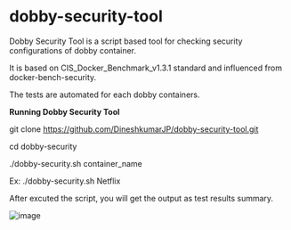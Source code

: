 # dobby-security-tool


Dobby Security Tool is a script based tool for checking security configurations of dobby container.

It is based on CIS_Docker_Benchmark_v1.3.1 standard and influenced from docker-bench-security.

The tests are automated for each dobby containers.

**Running Dobby Security Tool**

git clone https://github.com/DineshkumarJP/dobby-security-tool.git

cd dobby-security

./dobby-security.sh container_name

Ex: ./dobby-security.sh Netflix

After excuted the script, you will get the output as test results summary.


![image](https://user-images.githubusercontent.com/99791803/159849800-91830041-0e7e-444a-a3b6-d8032e43eed7.png)
